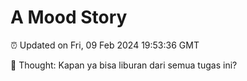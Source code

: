 # A Mood Story

⏰ Updated on Fri, 09 Feb 2024 19:53:36 GMT

💭 Thought: Kapan ya bisa liburan dari semua tugas ini?

